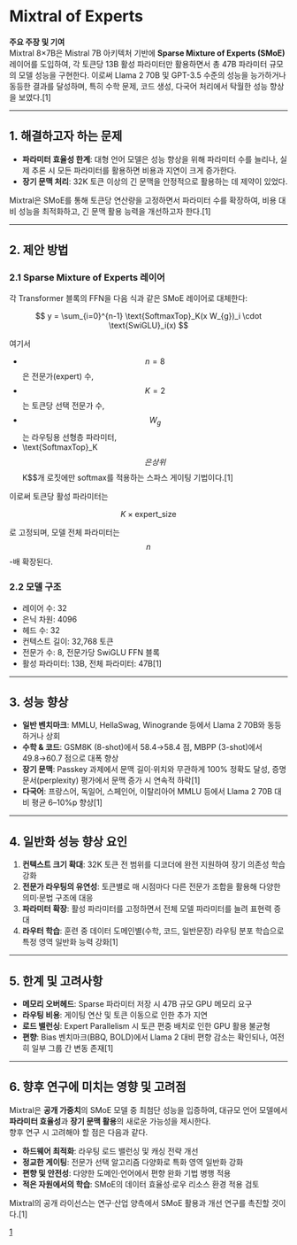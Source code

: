 # Mixtral of Experts

**주요 주장 및 기여**  
Mixtral 8×7B은 Mistral 7B 아키텍처 기반에 **Sparse Mixture of Experts (SMoE)** 레이어를 도입하여, 각 토큰당 13B 활성 파라미터만 활용하면서 총 47B 파라미터 규모의 모델 성능을 구현한다. 이로써 Llama 2 70B 및 GPT-3.5 수준의 성능을 능가하거나 동등한 결과를 달성하며, 특히 수학 문제, 코드 생성, 다국어 처리에서 탁월한 성능 향상을 보였다.[1]

***

## 1. 해결하고자 하는 문제  
- **파라미터 효율성 한계**: 대형 언어 모델은 성능 향상을 위해 파라미터 수를 늘리나, 실제 추론 시 모든 파라미터를 활용하면 비용과 지연이 크게 증가한다.  
- **장기 문맥 처리**: 32K 토큰 이상의 긴 문맥을 안정적으로 활용하는 데 제약이 있었다.  

Mixtral은 SMoE를 통해 토큰당 연산량을 고정하면서 파라미터 수를 확장하여, 비용 대비 성능을 최적화하고, 긴 문맥 활용 능력을 개선하고자 한다.[1]

***

## 2. 제안 방법  

### 2.1 Sparse Mixture of Experts 레이어  
각 Transformer 블록의 FFN을 다음 식과 같은 SMoE 레이어로 대체한다:  

$$
y = \sum_{i=0}^{n-1} \text{SoftmaxTop}_K(x W_{g})_i \cdot \text{SwiGLU}_i(x)
$$

여기서  
- $$n=8$$ 은 전문가(expert) 수,  
- $$K=2$$ 는 토큰당 선택 전문가 수,  
- $$W_{g}$$ 는 라우팅용 선형층 파라미터,  
- \text{SoftmaxTop}_K$$ 은 상위 $$K$$개 로짓에만 softmax를 적용하는 스파스 게이팅 기법이다.[1]

이로써 토큰당 활성 파라미터는 

```math
K \times \text{expert\_size}
```

로 고정되며, 모델 전체 파라미터는 $$n$$-배 확장된다.

### 2.2 모델 구조  
- 레이어 수: 32  
- 은닉 차원: 4096  
- 헤드 수: 32  
- 컨텍스트 길이: 32,768 토큰  
- 전문가 수: 8, 전문가당 SwiGLU FFN 블록  
- 활성 파라미터: 13B, 전체 파라미터: 47B[1]

***

## 3. 성능 향상  
- **일반 벤치마크**: MMLU, HellaSwag, Winogrande 등에서 Llama 2 70B와 동등하거나 상회  
- **수학 & 코드**: GSM8K (8-shot)에서 58.4→58.4 점, MBPP (3-shot)에서 49.8→60.7 점으로 대폭 향상  
- **장기 문맥**: Passkey 과제에서 문맥 길이·위치와 무관하게 100% 정확도 달성, 증명문서(perplexity) 평가에서 문맥 증가 시 연속적 하락[1]
- **다국어**: 프랑스어, 독일어, 스페인어, 이탈리아어 MMLU 등에서 Llama 2 70B 대비 평균 6–10%p 향상[1]

***

## 4. 일반화 성능 향상 요인  
1. **컨텍스트 크기 확대**: 32K 토큰 전 범위를 디코더에 완전 지원하여 장기 의존성 학습 강화  
2. **전문가 라우팅의 유연성**: 토큰별로 매 시점마다 다른 전문가 조합을 활용해 다양한 의미·문법 구조에 대응  
3. **파라미터 확장**: 활성 파라미터를 고정하면서 전체 모델 파라미터를 늘려 표현력 증대  
4. **라우터 학습**: 훈련 중 데이터 도메인별(수학, 코드, 일반문장) 라우팅 분포 학습으로 특정 영역 일반화 능력 강화[1]

***

## 5. 한계 및 고려사항  
- **메모리 오버헤드**: Sparse 파라미터 저장 시 47B 규모 GPU 메모리 요구  
- **라우팅 비용**: 게이팅 연산 및 토큰 이동으로 인한 추가 지연  
- **로드 밸런싱**: Expert Parallelism 시 토큰 편중 배치로 인한 GPU 활용 불균형  
- **편향**: Bias 벤치마크(BBQ, BOLD)에서 Llama 2 대비 편향 감소는 확인되나, 여전히 일부 그룹 간 변동 존재[1]

***

## 6. 향후 연구에 미치는 영향 및 고려점  
Mixtral은 **공개 가중치**의 SMoE 모델 중 최첨단 성능을 입증하여, 대규모 언어 모델에서 **파라미터 효율성**과 **장기 문맥 활용**의 새로운 가능성을 제시한다.  
향후 연구 시 고려해야 할 점은 다음과 같다.  
- **하드웨어 최적화**: 라우팅 로드 밸런싱 및 캐싱 전략 개선  
- **정교한 게이팅**: 전문가 선택 알고리즘 다양화로 특화 영역 일반화 강화  
- **편향 및 안전성**: 다양한 도메인·언어에서 편향 완화 기법 병행 적용  
- **적은 자원에서의 학습**: SMoE의 데이터 효율성·로우 리소스 환경 적용 검토  

Mixtral의 공개 라이선스는 연구·산업 양측에서 SMoE 활용과 개선 연구를 촉진할 것이다.[1]

[1](https://ppl-ai-file-upload.s3.amazonaws.com/web/direct-files/attachments/65988149/c20ab03d-c7ce-497a-bf69-8fdcb715e7c2/2401.04088v1.pdf)
